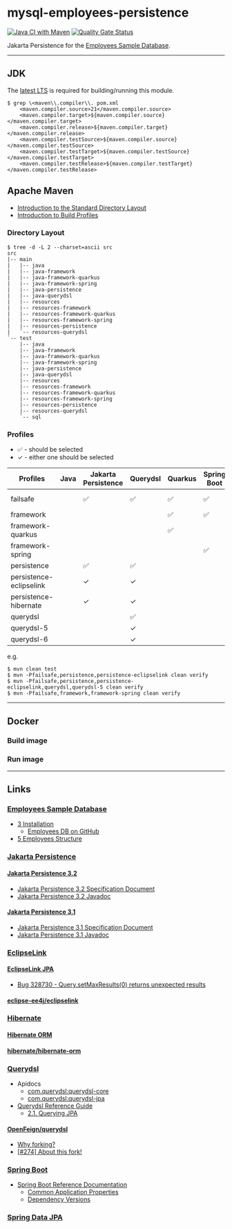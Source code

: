 # mysql-employees-persistence

[![Java CI with Maven](https://github.com/jinahya/mysql-emploees-persistence/actions/workflows/maven.yml/badge.svg)](https://github.com/jinahya/mysql-emploees-persistence/actions/workflows/maven.yml)
[![Quality Gate Status](https://sonarcloud.io/api/project_badges/measure?project=jinahya_mysql-emploees-persistence&metric=alert_status)](https://sonarcloud.io/summary/new_code?id=jinahya_mysql-emploees-persistence)

Jakarta Persistence for the [Employees Sample Database](https://dev.mysql.com/doc/employee/en/).

---

## JDK

The [latest LTS](https://www.oracle.com/java/technologies/java-se-support-roadmap.html) is required for building/running this module.

```text
$ grep \<maven\\.compiler\\. pom.xml
    <maven.compiler.source>21</maven.compiler.source>
    <maven.compiler.target>${maven.compiler.source}</maven.compiler.target>
    <maven.compiler.release>${maven.compiler.target}</maven.compiler.release>
    <maven.compiler.testSource>${maven.compiler.source}</maven.compiler.testSource>
    <maven.compiler.testTarget>${maven.compiler.testSource}</maven.compiler.testTarget>
    <maven.compiler.testRelease>${maven.compiler.testTarget}</maven.compiler.testRelease>
```

## Apache Maven

* [Introduction to the Standard Directory Layout](https://maven.apache.org/guides/introduction/introduction-to-the-standard-directory-layout.html)
* [Introduction to Build Profiles](https://maven.apache.org/guides/introduction/introduction-to-profiles.html)

### Directory Layout

```text
$ tree -d -L 2 --charset=ascii src
src
|-- main
|   |-- java
|   |-- java-framework
|   |-- java-framework-quarkus
|   |-- java-framework-spring
|   |-- java-persistence
|   |-- java-querydsl
|   |-- resources
|   |-- resources-framework
|   |-- resources-framework-quarkus    
|   |-- resources-framework-spring
|   |-- resources-persistence
|   `-- resources-querydsl
`-- test
    |-- java
    |-- java-framework
    |-- java-framework-quarkus
    |-- java-framework-spring
    |-- java-persistence
    |-- java-querydsl
    |-- resources
    |-- resources-framework
    |-- resources-framework-quarkus
    |-- resources-framework-spring
    |-- resources-persistence
    |-- resources-querydsl
    `-- sql
```

### Profiles

* &#x2705; - should be selected
* &#x2713; - either one should be selected

| Profiles                | Java | Jakarta Persistence | Querydsl | Quarkus  | Spring Boot | Notes   |
|-------------------------|------|---------------------|----------|----------|-------------|---------|
| failsafe                |      | &#x2705;            | &#x2705; | &#x2705; | &#x2705;    | for ITs |
| framework               |      |                     |          | &#x2705; | &#x2705;    |         |
| framework-quarkus       |      |                     |          | &#x2705; |             |         |
| framework-spring        |      |                     |          |          | &#x2705;    |         |
| persistence             |      | &#x2705;            | &#x2705; |          |             |         |
| persistence-eclipselink |      | &#x2713;            | &#x2713; |          |             |         |
| persistence-hibernate   |      | &#x2713;            | &#x2713; |          |             |         |
| querydsl                |      |                     | &#x2705; |          |             |         |
| querydsl-5              |      |                     | &#x2713; |          |             |         |
| querydsl-6              |      |                     | &#x2713; |          |             |         |

e.g.

```text
$ mvn clean test
$ mvn -Pfailsafe,persistence,persistence-eclipselink clean verify 
$ mvn -Pfailsafe,persistence,persistence-eclipselink,querydsl,querydsl-5 clean verify 
$ mvn -Pfailsafe,framework,framework-spring clean verify 
```

---

## Docker

### Build image

### Run image

---

## Links

### [Employees Sample Database](https://dev.mysql.com/doc/employee/en/)

* [3 Installation](https://dev.mysql.com/doc/employee/en/employees-installation.html)
    * [Employees DB on GitHub](https://github.com/datacharmer/test_db)
* [5 Employees Structure](https://dev.mysql.com/doc/employee/en/sakila-structure.html)

### [Jakarta Persistence](https://jakarta.ee/specifications/persistence/)

#### [Jakarta Persistence 3.2](https://jakarta.ee/specifications/persistence/3.2/)

* [Jakarta Persistence 3.2 Specification Document](https://jakarta.ee/specifications/persistence/3.2/jakarta-persistence-spec-3.2-m2)
* [Jakarta Persistence 3.2 Javadoc](https://jakarta.ee/specifications/persistence/3.2/apidocs/jakarta.persistence/module-summary.html)

#### [Jakarta Persistence 3.1](https://jakarta.ee/specifications/persistence/3.1/)

* [Jakarta Persistence 3.1 Specification Document](https://jakarta.ee/specifications/persistence/3.1/jakarta-persistence-spec-3.1)
* [Jakarta Persistence 3.1 Javadoc](https://jakarta.ee/specifications/persistence/3.1/apidocs)

### [EclipseLink](https://eclipse.dev/eclipselink/)

#### [EclipseLink JPA](https://eclipse.dev/eclipselink/#jpa)

* [Bug 328730 - Query.setMaxResults(0) returns unexpected results](https://bugs.eclipse.org/bugs/show_bug.cgi?id=328730)

#### [eclipse-ee4j/eclipselink](https://github.com/eclipse-ee4j/eclipselink)

### [Hibernate](https://hibernate.org/)

#### [Hibernate ORM](https://hibernate.org/orm/)

#### [hibernate/hibernate-orm](https://github.com/hibernate/hibernate-orm)

### [Querydsl](http://querydsl.com/)

* Apidocs
    * [com.querydsl:querydsl-core](https://javadoc.io/doc/com.querydsl/querydsl-core/latest/index.html)
    * [com.querydsl:querydsl-jpa](https://javadoc.io/doc/com.querydsl/querydsl-jpa/latest/index.html)
* [Querydsl Reference Guide](http://querydsl.com/static/querydsl/latest/reference/html/)
    * [2.1. Querying JPA](http://querydsl.com/static/querydsl/latest/reference/html/ch02.html#jpa_integration)

#### [OpenFeign/querydsl](https://github.com/OpenFeign/querydsl)

* [Why forking?](https://github.com/OpenFeign/querydsl#why-forking)
* [\[#274\] About this fork!](https://github.com/OpenFeign/querydsl/issues/274)

### [Spring Boot](https://spring.io/projects/spring-boot)

* [Spring Boot Reference Documentation](https://docs.spring.io/spring-boot/docs/current/reference/html/index.html)
    * [Common Application Properties](https://docs.spring.io/spring-boot/docs/current/reference/html/application-properties.html)
    * [Dependency Versions](https://docs.spring.io/spring-boot/docs/current/reference/html/dependency-versions.html)

### [Spring Data JPA](https://spring.io/projects/spring-data-jpa)
